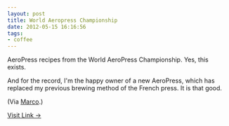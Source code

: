 ```yaml
---
layout: post
title: World Aeropress Championship
date: 2012-05-15 16:16:56
tags:
- coffee
---
```


AeroPress recipes from the World AeroPress Championship. Yes, this exists.

And for the record, I'm the happy owner of a new AeroPress, which has replaced my previous brewing method of the French press. It is that good.

(Via [Marco](http://www.marco.org/2012/05/14/world-aeropress-championship-recipe).)

[Visit Link →](https://worldaeropresschampionship.wordpress.com/recipes/)
